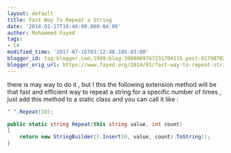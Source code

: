 ```yaml
---
layout: default
title: Fast Way To Repeat a String
date: '2014-01-17T10:46:00.000-04:00'
author: Mohammed Fayed
tags:
- C#
modified_time: '2017-07-16T03:12:48.185-03:00'
blogger_id: tag:blogger.com,1999:blog-3008009747231704115.post-8179870251624709947
blogger_orig_url: https://www.fayed.org/2014/01/fast-way-to-repeat-string.html
---
```



there is may way to do it , but I this the following extension method will be that fast and efficient way to repeat a string for a specific number of times , just add this method to a static class and you can call it like :

```csharp
" ".Repeat(10);

public static string Repeat(this string value, int count)
{
    return new StringBuilder().Insert(0, value, count).ToString();
}
```